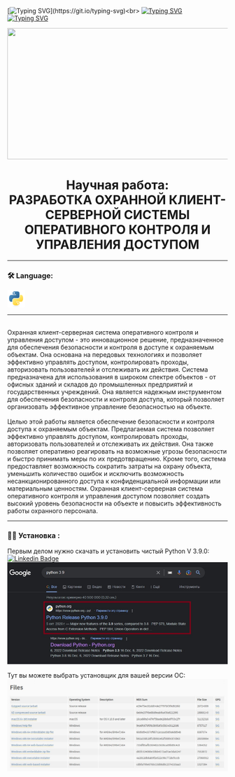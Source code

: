 [![Typing SVG](https://readme-typing-svg.herokuapp.com?color=%2336BCF7&lines=Computer+science+students:)](https://git.io/typing-svg)<br>
[![Typing SVG](https://readme-typing-svg.herokuapp.com?color=%2336BCF7&lines=Gorbachyov+Nikita+IS-402)](https://git.io/typing-svg)<br>
[![Typing SVG](https://readme-typing-svg.herokuapp.com?color=%2336BCF7&lines=Ibraev+Zhasulan+IS-402)](https://git.io/typing-svg)<br>
<div align="center">
  <img src="https://media.giphy.com/media/dWesBcTLavkZuG35MI/giphy.gif" width="600" height="300"/>
  <h1>
  Научная работа:<br>
    РАЗРАБОТКА ОХРАННОЙ КЛИЕНТ-СЕРВЕРНОЙ СИСТЕМЫ ОПЕРАТИВНОГО КОНТРОЛЯ И УПРАВЛЕНИЯ ДОСТУПОМ
</h1>
</div>

---

### :hammer_and_wrench: Language:
 <img src="https://github.com/devicons/devicon/blob/master/icons/python/python-original.svg" title="Python" alt="Python" width="40" height="40"/>&nbsp;

---

<p><br>Охранная клиент-серверная система оперативного контроля и управления доступом - это инновационное решение, предназначенное для обеспечения безопасности и контроля в доступе к охраняемым объектам. Она основана на передовых технологиях и позволяет эффективно управлять доступом, контролировать проходы, авторизовать пользователей и отслеживать их действия. Система предназначена для использования в широком спектре объектов - от офисных зданий и складов до промышленных предприятий и государственных учреждений. Она является надежным инструментом для обеспечения безопасности и контроля доступа, который позволяет организовать эффективное управление безопасностью на объекте.<br>
<br>Целью этой работы является обеспечение безопасности и контроля доступа к охраняемым объектам. Предлагаемая система позволяет эффективно управлять доступом, контролировать проходы, авторизовать пользователей и отслеживать их действия. Она также позволяет оперативно реагировать на возможные угрозы безопасности и быстро принимать меры по их предотвращению. Кроме того, система предоставляет возможность сократить затраты на охрану объекта, уменьшить количество ошибок и исключить возможность несанкционированного доступа к конфиденциальной информации или материальным ценностям. Охранная клиент-серверная система оперативного контроля и управления доступом позволяет создать высокий уровень безопасности на объекте и повысить эффективность работы охранного персонала.
</p>

---

### :woman_technologist: Установка :
<a>Первым делом нужно скачать и установить чистый Python V 3.9.0: [![Linkedin Badge](https://img.shields.io/badge/-Link%20in%20Python%20v3.9.0-red)](https://www.python.org/downloads/release/python-390/)</a><br>
![srcreenshot](screenshot1.jpg)

Тут вы можете выбрать установщик для вашей версии ОС:
![srcreenshot](screenshot2.jpg)

```

